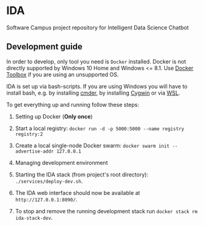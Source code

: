# IDA
Software Campus project repository for Intelligent Data Science Chatbot

## Development guide

In order to develop, only tool you need is `Docker` installed.
Docker is not directly supported by Windows 10 Home and Windows <= 8.1.
Use [Docker Toolbox](https://docs.docker.com/toolbox/toolbox_install_windows/) if you are using an unsupported OS.

IDA is set up via bash-scripts. If you are using Windows you will have to install bash, e.g. by installing [cmder](https://cmder.net/), by installing [Cygwin](https://www.cygwin.com/) or via [WSL](https://docs.microsoft.com/en-us/windows/wsl/install-win10).

To get everything up and running follow these steps:
1.  Setting up Docker (**Only once**)
  1.  Start a local registry: `docker run -d -p 5000:5000 --name registry registry:2`
  2.  Create a local single-node Docker swarm: `docker swarm init --advertise-addr 127.0.0.1`

2.  Managing development environment
  1.  Starting the IDA stack (from project's root directory): `./services/deploy-dev.sh`.
  2.  The IDA web interface should now be available at `http://127.0.0.1:8090/`.
  3.  To stop and remove the running development stack run `docker stack rm ida-stack-dev`.
